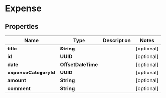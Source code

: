 

# Expense


## Properties

| Name | Type | Description | Notes |
|------------ | ------------- | ------------- | -------------|
|**title** | **String** |  |  [optional] |
|**id** | **UUID** |  |  [optional] |
|**date** | **OffsetDateTime** |  |  [optional] |
|**expenseCategoryId** | **UUID** |  |  [optional] |
|**amount** | **String** |  |  [optional] |
|**comment** | **String** |  |  [optional] |



